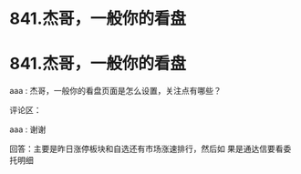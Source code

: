 # 841.杰哥，一般你的看盘

# 841.杰哥，一般你的看盘

aaa : 杰哥，一般你的看盘页面是怎么设置，关注点有哪些？

评论区：

aaa : 谢谢

回答：主要是昨日涨停板块和自选还有市场涨速排行，然后如 果是通达信要看委托明细